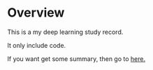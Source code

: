 # Overview 

This is a my deep learning study record.

It only include code.

If you want get some summary, then go to [here.](https://perfect-dahlia-9e0.notion.site/Deep-Learning-2bd8f420af1a45a18c39d32a09020820)
